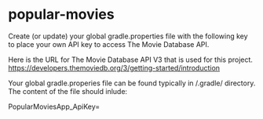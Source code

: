# popular-movies

Create (or update) your global gradle.properties file with the following key to place your own API key to access The Movie Database API.

Here is the URL for The Movie Database API V3 that is used for this project.
https://developers.themoviedb.org/3/getting-started/introduction

Your global gradle.properies file can be found typically in <your home directory>/.gradle/ directory.
The content of the file should inlude:
 
PopularMoviesApp_ApiKey=<your API key>


